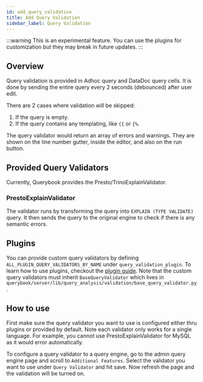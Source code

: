```yaml
---
id: add_query_validation
title: Add Query Validation
sidebar_label: Query Validation
---
```


:::warning
This is an experimental feature. You can use the plugins for customization but they may break in future updates.
:::

## Overview

Query validation is provided in Adhoc query and DataDoc query cells. It is done by sending the entire query every 2 seconds (debounced) after user edit.

There are 2 cases where validation will be skipped:

1. If the query is empty.
2. If the query contains any templating, like `{{` or `{%`.

The query validator would return an array of errors and warnings. They are shown on the line number gutter, inside the editor, and also on the run button.

## Provided Query Validators

Currently, Querybook provides the Presto/TrinoExplainValidator.

### PrestoExplainValidator

The validator runs by transforming the query into `EXPLAIN (TYPE VALIDATE)` query. It then sends the query to the original engine to check if there is any semantic errors.

## Plugins

You can provide custom query validators by defining `ALL_PLUGIN_QUERY_VALIDATORS_BY_NAME` under `query_validation_plugin`. To learn how to use plugins, checkout the [plugin guide](plugins.md).
Note that the custom query validators must inherit `BaseQueryValidator` which lives in `querybook/server/lib/query_analysis/validation/base_query_validator.py`.

## How to use

First make sure the query validator you want to use is configured either thru plugins or provided by default. Note each validator only works for a single language.
For example, you cannot use PrestoExplainValidator for MySQL as it would error automatically.

To configure a query validator to a query engine, go to the admin query engine page and scroll to `Additional Features`. Select the validator you want to use under `Query Validator` and hit save.
Now refresh the page and the validation will be turned on.
